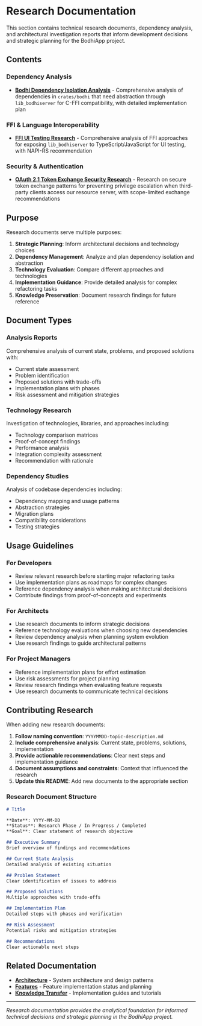 # Research Documentation

This section contains technical research documents, dependency analysis, and architectural investigation reports that inform development decisions and strategic planning for the BodhiApp project.

## Contents

### Dependency Analysis
- **[Bodhi Dependency Isolation Analysis](../02-features/completed-stories/20250615-bodhi-dependency-isolation-analysis.md)** - Comprehensive analysis of dependencies in `crates/bodhi` that need abstraction through `lib_bodhiserver` for C-FFI compatibility, with detailed implementation plan

### FFI & Language Interoperability
- **[FFI UI Testing Research](20250615-ffi-ui-testing-research.md)** - Comprehensive analysis of FFI approaches for exposing `lib_bodhiserver` to TypeScript/JavaScript for UI testing, with NAPI-RS recommendation

### Security & Authentication
- **[OAuth 2.1 Token Exchange Security Research](token-exchange.md)** - Research on secure token exchange patterns for preventing privilege escalation when third-party clients access our resource server, with scope-limited exchange recommendations

## Purpose

Research documents serve multiple purposes:

1. **Strategic Planning**: Inform architectural decisions and technology choices
2. **Dependency Management**: Analyze and plan dependency isolation and abstraction
3. **Technology Evaluation**: Compare different approaches and technologies
4. **Implementation Guidance**: Provide detailed analysis for complex refactoring tasks
5. **Knowledge Preservation**: Document research findings for future reference

## Document Types

### Analysis Reports
Comprehensive analysis of current state, problems, and proposed solutions with:
- Current state assessment
- Problem identification
- Proposed solutions with trade-offs
- Implementation plans with phases
- Risk assessment and mitigation strategies

### Technology Research
Investigation of technologies, libraries, and approaches including:
- Technology comparison matrices
- Proof-of-concept findings
- Performance analysis
- Integration complexity assessment
- Recommendation with rationale

### Dependency Studies
Analysis of codebase dependencies including:
- Dependency mapping and usage patterns
- Abstraction strategies
- Migration plans
- Compatibility considerations
- Testing strategies

## Usage Guidelines

### For Developers
- Review relevant research before starting major refactoring tasks
- Use implementation plans as roadmaps for complex changes
- Reference dependency analysis when making architectural decisions
- Contribute findings from proof-of-concepts and experiments

### For Architects
- Use research documents to inform strategic decisions
- Reference technology evaluations when choosing new dependencies
- Review dependency analysis when planning system evolution
- Use research findings to guide architectural patterns

### For Project Managers
- Reference implementation plans for effort estimation
- Use risk assessments for project planning
- Review research findings when evaluating feature requests
- Use research documents to communicate technical decisions

## Contributing Research

When adding new research documents:

1. **Follow naming convention**: `YYYYMMDD-topic-description.md`
2. **Include comprehensive analysis**: Current state, problems, solutions, implementation
3. **Provide actionable recommendations**: Clear next steps and implementation guidance
4. **Document assumptions and constraints**: Context that influenced the research
5. **Update this README**: Add new documents to the appropriate section

### Research Document Structure

```markdown
# Title

**Date**: YYYY-MM-DD
**Status**: Research Phase / In Progress / Completed
**Goal**: Clear statement of research objective

## Executive Summary
Brief overview of findings and recommendations

## Current State Analysis
Detailed analysis of existing situation

## Problem Statement
Clear identification of issues to address

## Proposed Solutions
Multiple approaches with trade-offs

## Implementation Plan
Detailed steps with phases and verification

## Risk Assessment
Potential risks and mitigation strategies

## Recommendations
Clear actionable next steps
```

## Related Documentation

- **[Architecture](../01-architecture/)** - System architecture and design patterns
- **[Features](../02-features/)** - Feature implementation status and planning
- **[Knowledge Transfer](../06-knowledge-transfer/)** - Implementation guides and tutorials

---

*Research documentation provides the analytical foundation for informed technical decisions and strategic planning in the BodhiApp project.*
